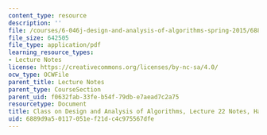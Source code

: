 ```yaml
---
content_type: resource
description: ''
file: /courses/6-046j-design-and-analysis-of-algorithms-spring-2015/6889d9a50117051ef21dc4c975567dfe_MIT6_046JS15_writtenlec22.pdf
file_size: 642505
file_type: application/pdf
learning_resource_types:
- Lecture Notes
license: https://creativecommons.org/licenses/by-nc-sa/4.0/
ocw_type: OCWFile
parent_title: Lecture Notes
parent_type: CourseSection
parent_uid: f0632fab-33fe-b54f-79db-e7aead7c2a75
resourcetype: Document
title: Class on Design and Analysis of Algorithms, Lecture 22 Notes, Handwritten
uid: 6889d9a5-0117-051e-f21d-c4c975567dfe
---
```

